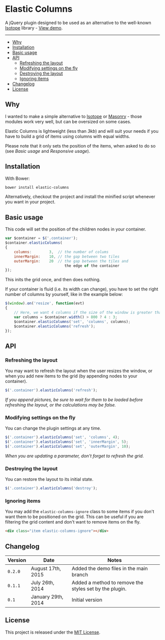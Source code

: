 # Elastic Columns

A jQuery plugin designed to be used as an alternative to the well-known [Isotope](http://isotope.metafizzy.co) library - [View demo](http://johansatge.github.io/elastic-columns/).

---

* [Why](#why)
* [Installation](#installation)
* [Basic usage](#basic-usage)
* [API](#api)
  * [Refreshing the layout](#refreshing-the-layout)
  * [Modifying settings on the fly](#modifying-settings-on-the-fly)
  * [Destroying the layout](#destroying-the-layout)
  * [Ignoring items](#ignoring-items)
* [Changelog](#changelog)
* [License](#license)

## Why

I wanted to make a simple alternative to [Isotope](http://isotope.metafizzy.co) or [Masonry](http://masonry.desandro.com) - those modules work very well, but can be oversized on some cases.

Elastic Columns is lightweight (less than *3kb*) and will suit your needs if you have to build a grid of items using columns with equal widths.

Please note that it only sets the position of the items, when asked to do so (see *Basic usage* and *Responsive usage*).

## Installation

With Bower:

```bash
bower install elastic-columns
```

Alternatively, checkout the project and install the minified script whenever you want in your project.

## Basic usage

This code will set the position of the children nodes in your container.

```javascript
var $container = $('.container');
$container.elasticColumns(
{
    columns:        3,  // the number of colums
    innerMargin:    10, // the gap between two tiles
    outerMargin:    20  // the gap between the tiles and
                           the edge of the container
});
```

This inits the grid once, and then does nothing.

If your container is fluid (i.e. its width can change), you have to set the right number of columns by yourself, like in the example below:

```javascript
$(window).on('resize', function(evt)
{
    // Here, we want 4 columns if the size of the window is greater than 800px, 3 columns otherwise
    var columns = $container.width() > 800 ? 4 : 3;
    $container.elasticColumns('set', 'columns', columns);
    $container.elasticColumns('refresh');
});
```

## API

### Refreshing the layout

You may want to refresh the layout when the user resizes the window, or when you add new items to the grid (by appending nodes to your container).

```javascript
$('.container').elasticColumns('refresh');
```

*If you append pictures, be sure to wait for them to be loaded before refreshing the layout, or the calculations may be false.*

### Modifying settings on the fly

You can change the plugin settings at any time.

```javascript
$('.container').elasticColumns('set', 'columns', 4);
$('.container').elasticColumns('set', 'innerMargin', 5);
$('.container').elasticColumns('set', 'outerMargin', 10);
```

*When you are updating a parameter, don't forget to refresh the grid.*

### Destroying the layout

You can restore the layout to its initial state.

```javascript
$('.container').elasticColumns('destroy');
```

### Ignoring items

You may add the `elastic-columns-ignore` class to some items if you don't want them to be positioned on the grid.
This can be useful if you are filtering the grid content and don't want to remove items on the fly.

```html
<div class="item elastic-columns-ignore"></div>
```

## Changelog

| Version | Date | Notes |
| --- | --- | --- |
| `0.2.0` | August 17th, 2015 | Added the demo files in the main branch |
| `0.1.1` | July 26th, 2014 | Added a method to remove the styles set by the plugin. |
| `0.1` | January 29th, 2014 | Initial version |

## License

This project is released under the [MIT License](LICENSE).
